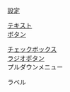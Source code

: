 [設定](設定.md)  

[テキスト](テキスト/index.md)  
[ボタン](ボタン.md)  

[チェックボックス](チェックボックス.md)  
[ラジオボタン](ラジオボタン.md)  
プルダウンメニュー

ラベル
